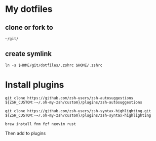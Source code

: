 # My dotfiles

## clone or fork to

```
~/git/
```

## create symlink

```
ln -s $HOME/git/dotfiles/.zshrc $HOME/.zshrc
```

# Install plugins

```
git clone https://github.com/zsh-users/zsh-autosuggestions ${ZSH_CUSTOM:-~/.oh-my-zsh/custom}/plugins/zsh-autosuggestions
```

```
git clone https://github.com/zsh-users/zsh-syntax-highlighting.git ${ZSH_CUSTOM:-~/.oh-my-zsh/custom}/plugins/zsh-syntax-highlighting
```

```
brew install fnm fzf neovim rust
```

Then add to plugins
